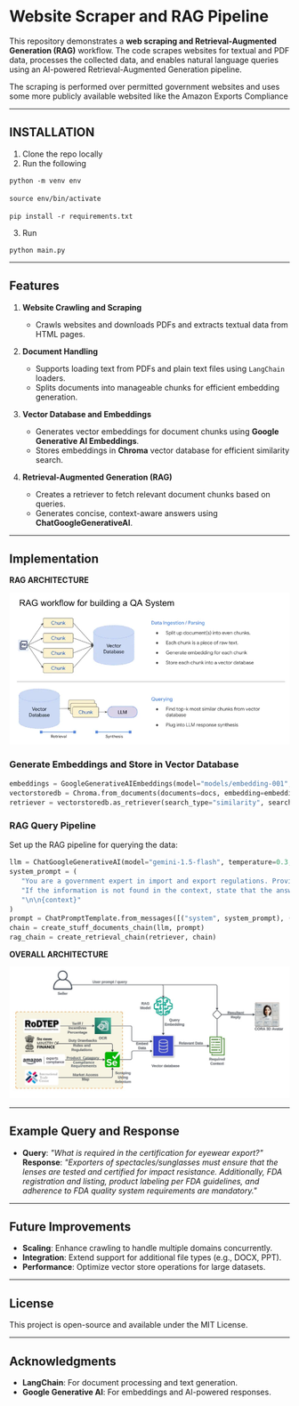 # Website Scraper and RAG Pipeline 

This repository demonstrates a **web scraping and Retrieval-Augmented Generation (RAG)** workflow. The code scrapes websites for textual and PDF data, processes the collected data, and enables natural language queries using an AI-powered Retrieval-Augmented Generation pipeline.

The scraping is performed over permitted government websites and uses some more publicly available websited like the Amazon Exports Compliance

---
## INSTALLATION
  1) Clone the repo locally
  2) Run the following
```
python -m venv env

source env/bin/activate

pip install -r requirements.txt
```
  3) Run
```
python main.py
```

---

## Features

1. **Website Crawling and Scraping**  
   - Crawls websites and downloads PDFs and extracts textual data from HTML pages.

2. **Document Handling**  
   - Supports loading text from PDFs and plain text files using `LangChain` loaders.
   - Splits documents into manageable chunks for efficient embedding generation.

3. **Vector Database and Embeddings**  
   - Generates vector embeddings for document chunks using **Google Generative AI Embeddings**.
   - Stores embeddings in **Chroma** vector database for efficient similarity search.

4. **Retrieval-Augmented Generation (RAG)**  
   - Creates a retriever to fetch relevant document chunks based on queries.
   - Generates concise, context-aware answers using **ChatGoogleGenerativeAI**.

---
## Implementation

**RAG ARCHITECTURE**

![RAG](rag_arch.png)

### **Generate Embeddings and Store in Vector Database**
```python
embeddings = GoogleGenerativeAIEmbeddings(model="models/embedding-001", google_api_key=os.getenv("GOOGLE_API_KEY"))
vectorstoredb = Chroma.from_documents(documents=docs, embedding=embeddings)
retriever = vectorstoredb.as_retriever(search_type="similarity", search_kwargs={"k": 5})
```

### **RAG Query Pipeline**
Set up the RAG pipeline for querying the data:
```python
llm = ChatGoogleGenerativeAI(model="gemini-1.5-flash", temperature=0.3, google_api_key=os.getenv("GOOGLE_API_KEY"))
system_prompt = (
   "You are a government expert in import and export regulations. Provide clear, concise answers based on the provided context. "
   "If the information is not found in the context, state that the answer is unavailable. "
   "\n\n{context}"
)
prompt = ChatPromptTemplate.from_messages([("system", system_prompt), ("human", "{input}")])
chain = create_stuff_documents_chain(llm, prompt)
rag_chain = create_retrieval_chain(retriever, chain)
```

**OVERALL ARCHITECTURE**

![ARCH](arch.jpg)

---

## Example Query and Response
- **Query**: *"What is required in the certification for eyewear export?"*  
  **Response**: *"Exporters of spectacles/sunglasses must ensure that the lenses are tested and certified for impact resistance.  Additionally, FDA registration and listing, product labeling per FDA guidelines, and adherence to FDA quality system requirements are mandatory."*

---

## Future Improvements
- **Scaling**: Enhance crawling to handle multiple domains concurrently.
- **Integration**: Extend support for additional file types (e.g., DOCX, PPT).
- **Performance**: Optimize vector store operations for large datasets.

---

## License
This project is open-source and available under the MIT License.

---

## Acknowledgments
- **LangChain**: For document processing and text generation.
- **Google Generative AI**: For embeddings and AI-powered responses.


